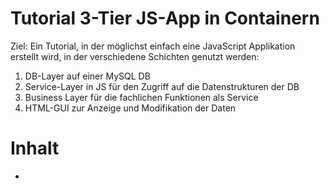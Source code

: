 # Tutorial 3-Tier JS-App in Containern

Ziel: Ein Tutorial, in der möglichst einfach eine JavaScript Applikation erstellt wird, in der verschiedene 
Schichten genutzt werden:

1. DB-Layer auf einer MySQL DB
2. Service-Layer in JS für den Zugriff auf die Datenstrukturen der DB
3. Business Layer für die fachlichen Funktionen als Service
4. HTML-GUI zur Anzeige und Modifikation der Daten




# Inhalt

* 